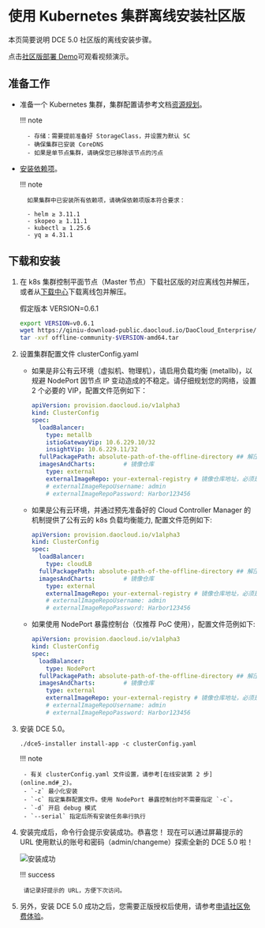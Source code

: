 # 使用 Kubernetes 集群离线安装社区版

本页简要说明 DCE 5.0 社区版的离线安装步骤。

点击[社区版部署 Demo](../../../videos/install.md)可观看视频演示。

## 准备工作

- 准备一个 Kubernetes 集群，集群配置请参考文档[资源规划](../resources.md)。

    !!! note

        - 存储：需要提前准备好 StorageClass，并设置为默认 SC
        - 确保集群已安装 CoreDNS
        - 如果是单节点集群，请确保您已移除该节点的污点

- [安装依赖项](../../install-tools.md)。

    !!! note

        如果集群中已安装所有依赖项，请确保依赖项版本符合要求：
        
        - helm ≥ 3.11.1
        - skopeo ≥ 1.11.1
        - kubectl ≥ 1.25.6
        - yq ≥ 4.31.1

## 下载和安装

1. 在 k8s 集群控制平面节点（Master 节点）下载社区版的对应离线包并解压，或者从[下载中心](../../../download/dce5.md)下载离线包并解压。

    假定版本 VERSION=0.6.1

    ```bash
    export VERSION=v0.6.1
    wget https://qiniu-download-public.daocloud.io/DaoCloud_Enterprise/dce5/offline-community-$VERSION-amd64.tar
    tar -xvf offline-community-$VERSION-amd64.tar
    ```

1. 设置集群配置文件 clusterConfig.yaml

    - 如果是非公有云环境（虚拟机、物理机），请启用负载均衡 (metallb)，以规避 NodePort 因节点 IP 变动造成的不稳定。请仔细规划您的网络，设置 2 个必要的 VIP，配置文件范例如下：

        ```yaml title="clusterConfig.yaml"
        apiVersion: provision.daocloud.io/v1alpha3
        kind: ClusterConfig
        spec:
          loadBalancer:
            type: metallb
            istioGatewayVip: 10.6.229.10/32
            insightVip: 10.6.229.11/32      
          fullPackagePath: absolute-path-of-the-offline-directory ## 解压离线包后的路径
          imagesAndCharts:        # 镜像仓库
            type: external 
            externalImageRepo: your-external-registry # 镜像仓库地址，必须是 http 或者 https
            # externalImageRepoUsername: admin
            # externalImageRepoPassword: Harbor123456
        ```

    - 如果是公有云环境，并通过预先准备好的 Cloud Controller Manager 的机制提供了公有云的 k8s 负载均衡能力, 配置文件范例如下:

        ```yaml title="clusterConfig.yaml"
        apiVersion: provision.daocloud.io/v1alpha3
        kind: ClusterConfig
        spec:
          loadBalancer:
            type: cloudLB
          fullPackagePath: absolute-path-of-the-offline-directory ## 解压离线包后的路径
          imagesAndCharts:        # 镜像仓库
            type: external 
            externalImageRepo: your-external-registry # 镜像仓库地址，必须是 http 或者 https
            # externalImageRepoUsername: admin
            # externalImageRepoPassword: Harbor123456
        ```

    - 如果使用 NodePort 暴露控制台（仅推荐 PoC 使用），配置文件范例如下:

        ```yaml title="clusterConfig.yaml"
        apiVersion: provision.daocloud.io/v1alpha3
        kind: ClusterConfig
        spec:
          loadBalancer:
            type: NodePort
          fullPackagePath: absolute-path-of-the-offline-directory ## 解压离线包后的路径
          imagesAndCharts:        # 镜像仓库
            type: external 
            externalImageRepo: your-external-registry # 镜像仓库地址，必须是 http 或者 https
            # externalImageRepoUsername: admin
            # externalImageRepoPassword: Harbor123456
        ```

1. 安装 DCE 5.0。

    ```shell
    ./dce5-installer install-app -c clusterConfig.yaml
    ```

    !!! note

        - 有关 clusterConfig.yaml 文件设置，请参考[在线安装第 2 步](online.md#_2)。
        - `-z` 最小化安装
        - `-c` 指定集群配置文件。使用 NodePort 暴露控制台时不需要指定 `-c`。
        - `-d` 开启 debug 模式
        - `--serial` 指定后所有安装任务串行执行

1. 安装完成后，命令行会提示安装成功。恭喜您！
   现在可以通过屏幕提示的 URL 使用默认的账号和密码（admin/changeme）探索全新的 DCE 5.0 啦！

   ![安装成功](https://docs.daocloud.io/daocloud-docs-images/docs/install/images/success.png)

    !!! success

        请记录好提示的 URL，方便下次访问。

1. 另外，安装 DCE 5.0 成功之后，您需要正版授权后使用，请参考[申请社区免费体验](../../../dce/license0.md)。
